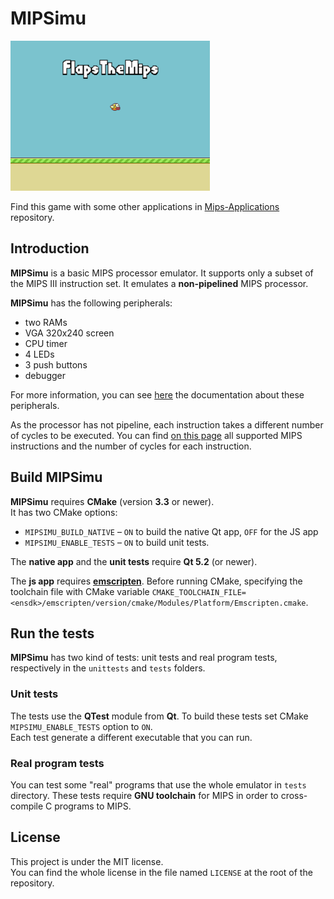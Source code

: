 # MIPSimu

![](docs/flapsthemips.gif)

Find this game with some other applications in [Mips-Applications][apps]
repository.



## Introduction

**MIPSimu** is a basic MIPS processor emulator. It supports only a subset of the
MIPS III instruction set. It emulates a **non-pipelined** MIPS processor.

**MIPSimu** has the following peripherals:
- two RAMs
- VGA 320x240 screen
- CPU timer
- 4 LEDs
- 3 push buttons
- debugger

For more information, you can see [here][mips-periphs] the documentation about
these peripherals.

As the processor has not pipeline, each instruction takes a different number of
cycles to be executed. You can find [on this page][mips-inst] all supported MIPS
instructions and the number of cycles for each instruction.



## Build MIPSimu

**MIPSimu** requires **CMake** (version **3.3** or newer).  
It has two CMake options:

- `MIPSIMU_BUILD_NATIVE` – `ON` to build the native Qt app, `OFF` for the JS app
- `MIPSIMU_ENABLE_TESTS` – `ON` to build unit tests.

The **native app** and the **unit tests** require **Qt 5.2** (or newer).

The **js app** requires **[emscripten][emscripten]**. Before running CMake,
specifying the toolchain file with CMake variable
`CMAKE_TOOLCHAIN_FILE=<ensdk>/emscripten/version/cmake/Modules/Platform/Emscripten.cmake`.



## Run the tests

**MIPSimu** has two kind of tests: unit tests and real program tests, respectively
in the `unittests` and `tests` folders.


### Unit tests

The tests use the **QTest** module from **Qt**. To build these tests set CMake
`MIPSIMU_ENABLE_TESTS` option to `ON`.  
Each test generate a different executable that you can run.


### Real program tests

You can test some "real" programs that use the whole emulator in `tests` directory.
These tests require **GNU toolchain** for MIPS in order to cross-compile C programs
to MIPS.



## License

This project is under the MIT license.  
You can find the whole license in the file named `LICENSE` at the root of the
repository.



[mips-periphs]: docs/peripherals.md
[mips-inst]: docs/instructions.md

[apps]: https://github.com/ParksProjets/Mips-Applications
[emscripten]: http://kripken.github.io/emscripten-site/index.html
